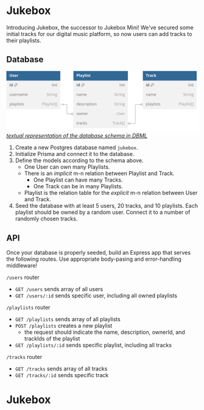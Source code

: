 # Jukebox

Introducing Jukebox, the successor to Jukebox Mini! We've secured some initial tracks for our digital music platform, so now users can add tracks to their playlists.

## Database

![Visual representation of the database schema linked below](/docs/schema.svg)\
_[textual representation of the database schema in DBML](/docs/schema.dbml)_

1. Create a new Postgres database named `jukebox`.
2. Initialize Prisma and connect it to the database.
3. Define the models according to the schema above.
   - One User can own many Playlists.
   - There is an _implicit_ m-n relation between Playlist and Track.
     - One Playlist can have many Tracks.
     - One Track can be in many Playlists.
   - Playlist is the relation table for the _explicit_ m-n relation between User and Track.
4. Seed the database with at least 5 users, 20 tracks, and 10 playlists. Each playlist should be owned by a random user. Connect it to a number of randomly chosen tracks.

## API

Once your database is properly seeded, build an Express app that serves the following routes. Use appropriate body-pasing and error-handling middleware!

`/users` router

- `GET /users` sends array of all users
- `GET /users/:id` sends specific user, including all owned playlists

`/playlists` router

- `GET /playlists` sends array of all playlists
- `POST /playlists` creates a new playlist
  - the request should indicate the name, description, ownerId, and trackIds of the playlist
- `GET /playlists/:id` sends specific playlist, including all tracks

`/tracks` router

- `GET /tracks` sends array of all tracks
- `GET /tracks/:id` sends specific track
# Jukebox
